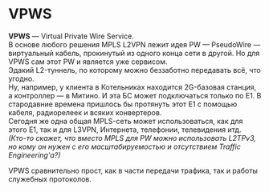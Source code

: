 # VPWS

**VPWS** — Virtual Private Wire Service.  
В основе любого решения MPLS L2VPN лежит идея PW — PseudoWire — виртуальный кабель, прокинутый из одного конца сети в другой. Но для VPWS сам этот PW и является уже сервисом.  
Эдакий L2-туннель, по которому можно беззаботно передавать всё, что угодно.  
Ну, например, у клиента в Котельниках находится 2G-базовая станция, а контроллер — в Митино. И эта БС может подключаться только по Е1. В стародавние времена пришлось бы протянуть этот Е1 с помощью кабеля, радиорелеек и всяких конвертеров.  
Сегодня же одна общая MPLS-сеть может использоваться, как для этого Е1, так и для L3VPN, Интернета, телефонии, телевидения итд.  
_\(Кто-то скажет, что вместо MPLS для PW можно использовать L2TPv3, но кому он нужен с его масштабируемостью и отсутствием Traffic Engineering'а?\)_

VPWS сравнительно прост, как в части передачи трафика, так и работы служебных протоколов.

